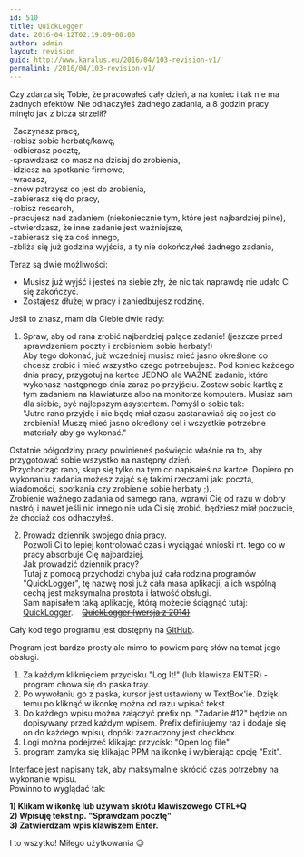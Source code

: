 ```yaml
---
id: 510
title: QuickLogger
date: 2016-04-12T02:19:09+00:00
author: admin
layout: revision
guid: http://www.karalus.eu/2016/04/103-revision-v1/
permalink: /2016/04/103-revision-v1/
---
```

Czy zdarza się Tobie, że pracowałeś cały dzień, a na koniec i tak nie ma żadnych efektów. Nie odhaczyłeś żadnego zadania, a 8 godzin pracy minęło jak z bicza strzelił?  
<!--more-->

  
-Zaczynasz pracę,  
-robisz sobie herbatę/kawę,  
-odbierasz pocztę,  
-sprawdzasz co masz na dzisiaj do zrobienia,  
-idziesz na spotkanie firmowe,  
-wracasz,  
-znów patrzysz co jest do zrobienia,  
-zabierasz się do pracy,  
-robisz research,  
-pracujesz nad zadaniem (niekoniecznie tym, które jest najbardziej pilne),  
-stwierdzasz, że inne zadanie jest ważniejsze,  
-zabierasz się za coś innego,  
-zbliża się już godzina wyjścia, a ty nie dokończyłeś żadnego zadania,

Teraz są dwie możliwości:  
- Musisz już wyjść i jesteś na siebie zły, że nic tak naprawdę nie udało Ci się zakończyć.  
- Zostajesz dłużej w pracy i zaniedbujesz rodzinę.

Jeśli to znasz, mam dla Ciebie dwie rady:

1) Spraw, aby od rana zrobić najbardziej palące zadanie! (jeszcze przed sprawdzeniem poczty i zrobieniem sobie herbaty!)  
Aby tego dokonać, już wcześniej musisz mieć jasno określone co chcesz zrobić i mieć wszystko czego potrzebujesz. Pod koniec każdego dnia pracy, przygotuj na kartce JEDNO ale WAŻNE zadanie, które wykonasz następnego dnia zaraz po przyjściu. Zostaw sobie kartkę z tym zadaniem na klawiaturze albo na monitorze komputera. Musisz sam dla siebie, być najlepszym asystentem. Pomyśl o sobie tak:  
"Jutro rano przyjdę i nie będę miał czasu zastanawiać się co jest do zrobienia! Muszę mieć jasno określony cel i wszystkie potrzebne materiały aby go wykonać."

Ostatnie półgodziny pracy powinieneś poświęcić właśnie na to, aby przygotować sobie wszystko na następny dzień.  
Przychodząc rano, skup się tylko na tym co napisałeś na kartce. Dopiero po wykonaniu zadania możesz zająć się takimi rzeczami jak: poczta, wiadomości, spotkania czy zrobienie sobie herbaty ;).  
Zrobienie ważnego zadania od samego rana, wprawi Cię od razu w dobry nastrój i nawet jeśli nic innego nie uda Ci się zrobić, będziesz miał poczucie, że chociaż coś odhaczyłeś.

 

2) Prowadź dziennik swojego dnia pracy.  
Pozwoli Ci to lepiej kontrolować czas i wyciągać wnioski nt. tego co w pracy absorbuje Cię najbardziej.  
Jak prowadzić dziennik pracy?  
Tutaj z pomocą przychodzi chyba już cała rodzina programów "QuickLogger", tę nazwę nosi już cała masa aplikacji, a ich wspólną cechą jest maksymalna prostota i łatwość obsługi.  
Sam napisałem taką aplikację, którą możecie ściągnąć tutaj: [QuickLogger](/blog/wp-content/uploads/2016/04/QuickLogger.zip).    <del><a href="/blog/wp-content/uploads/2014/10/QuickLogger.zip">QuickLogger (wersja z 2014)</a></del>

Cały kod tego programu jest dostępny na <a href="https://github.com/AdrianRamzes/QuickLogger" target="_blank">GitHub</a>.

Program jest bardzo prosty ale mimo to powiem parę słów na temat jego obsługi.

1) Za każdym kliknięciem przycisku "Log It!" (lub klawisza ENTER) - program chowa się do paska tray.  
2) Po wywołaniu go z paska, kursor jest ustawiony w TextBox'ie. Dzięki temu po kliknąć w ikonkę można od razu wpisać tekst.  
3) Do każdego wpisu można załączyć prefix np. "Zadanie #12" będzie on dopisywany przed każdym wpisem. Prefix definiujemy raz i dodaje się on do każdego wpisu, dopóki zaznaczony jest checkbox.  
4) Logi można podejrzeć klikając przycisk: "Open log file"  
5) program zamyka się klikając PPM na ikonkę i wybierając opcję "Exit".

Interface jest napisany tak, aby maksymalnie skrócić czas potrzebny na wykonanie wpisu.  
Powinno to wyglądać tak:

**1) Klikam w ikonkę lub używam skrótu klawiszowego CTRL+Q**  
**2) Wpisuję tekst np. "Sprawdzam pocztę"**  
**3) Zatwierdzam wpis klawiszem Enter.**

I to wszytko! Miłego użytkowania 😉